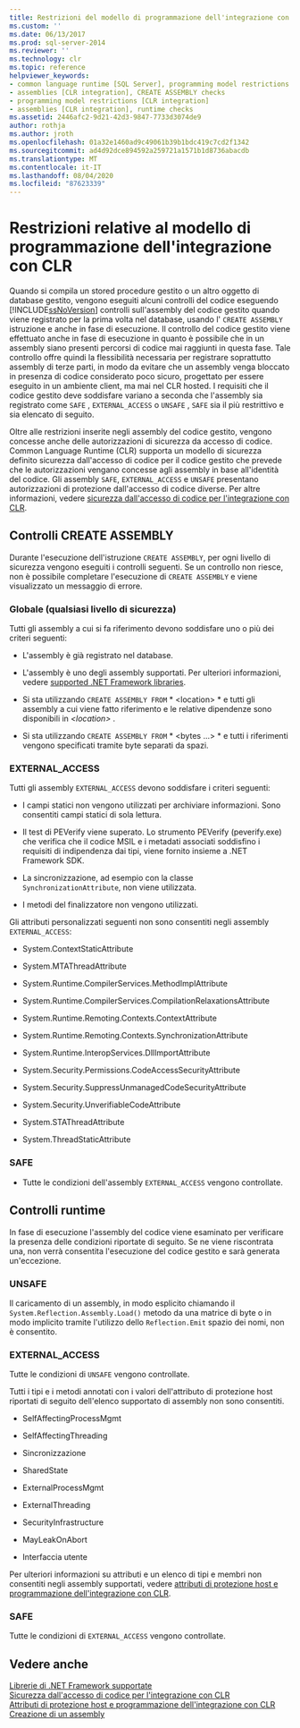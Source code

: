 ```yaml
---
title: Restrizioni del modello di programmazione dell'integrazione con CLR | Microsoft Docs
ms.custom: ''
ms.date: 06/13/2017
ms.prod: sql-server-2014
ms.reviewer: ''
ms.technology: clr
ms.topic: reference
helpviewer_keywords:
- common language runtime [SQL Server], programming model restrictions
- assemblies [CLR integration], CREATE ASSEMBLY checks
- programming model restrictions [CLR integration]
- assemblies [CLR integration], runtime checks
ms.assetid: 2446afc2-9d21-42d3-9847-7733d3074de9
author: rothja
ms.author: jroth
ms.openlocfilehash: 01a32e1460ad9c49061b39b1bdc419c7cd2f1342
ms.sourcegitcommit: ad4d92dce894592a259721a1571b1d8736abacdb
ms.translationtype: MT
ms.contentlocale: it-IT
ms.lasthandoff: 08/04/2020
ms.locfileid: "87623339"
---
```

# <a name="clr-integration-programming-model-restrictions"></a>Restrizioni relative al modello di programmazione dell'integrazione con CLR
  Quando si compila un stored procedure gestito o un altro oggetto di database gestito, vengono eseguiti alcuni controlli del codice eseguendo [!INCLUDE[ssNoVersion](../../../includes/ssnoversion-md.md)] controlli sull'assembly del codice gestito quando viene registrato per la prima volta nel database, usando l' `CREATE ASSEMBLY` istruzione e anche in fase di esecuzione. Il controllo del codice gestito viene effettuato anche in fase di esecuzione in quanto è possibile che in un assembly siano presenti percorsi di codice mai raggiunti in questa fase.  Tale controllo offre quindi la flessibilità necessaria per registrare soprattutto assembly di terze parti, in modo da evitare che un assembly venga bloccato in presenza di codice considerato poco sicuro, progettato per essere eseguito in un ambiente client, ma mai nel CLR hosted. I requisiti che il codice gestito deve soddisfare variano a seconda che l'assembly sia registrato come `SAFE` , `EXTERNAL_ACCESS` o `UNSAFE` , `SAFE` sia il più restrittivo e sia elencato di seguito.  
  
 Oltre alle restrizioni inserite negli assembly del codice gestito, vengono concesse anche delle autorizzazioni di sicurezza da accesso di codice. Common Language Runtime (CLR) supporta un modello di sicurezza definito sicurezza dall'accesso di codice per il codice gestito che prevede che le autorizzazioni vengano concesse agli assembly in base all'identità del codice. Gli assembly `SAFE`, `EXTERNAL_ACCESS` e `UNSAFE` presentano autorizzazioni di protezione dall'accesso di codice diverse. Per altre informazioni, vedere [sicurezza dall'accesso di codice per l'integrazione con CLR](../security/clr-integration-code-access-security.md).  
  
## <a name="create-assembly-checks"></a>Controlli CREATE ASSEMBLY  
 Durante l'esecuzione dell'istruzione `CREATE ASSEMBLY`, per ogni livello di sicurezza vengono eseguiti i controlli seguenti.  Se un controllo non riesce, non è possibile completare l'esecuzione di `CREATE ASSEMBLY` e viene visualizzato un messaggio di errore.  
  
### <a name="global-any-security-level"></a>Globale (qualsiasi livello di sicurezza)  
 Tutti gli assembly a cui si fa riferimento devono soddisfare uno o più dei criteri seguenti:  
  
-   L'assembly è già registrato nel database.  
  
-   L'assembly è uno degli assembly supportati. Per ulteriori informazioni, vedere [supported .NET Framework libraries](supported-net-framework-libraries.md).  
  
-   Si sta utilizzando `CREATE ASSEMBLY FROM` * \<location> * e tutti gli assembly a cui viene fatto riferimento e le relative dipendenze sono disponibili in *\<location>* .  
  
-   Si sta utilizzando `CREATE ASSEMBLY FROM` * \<bytes ...> * e tutti i riferimenti vengono specificati tramite byte separati da spazi.  
  
### <a name="external_access"></a>EXTERNAL_ACCESS  
 Tutti gli assembly `EXTERNAL_ACCESS` devono soddisfare i criteri seguenti:  
  
-   I campi statici non vengono utilizzati per archiviare informazioni. Sono consentiti campi statici di sola lettura.  
  
-   Il test di PEVerify viene superato. Lo strumento PEVerify (peverify.exe) che verifica che il codice MSIL e i metadati associati soddisfino i requisiti di indipendenza dai tipi, viene fornito insieme a .NET Framework SDK.  
  
-   La sincronizzazione, ad esempio con la classe `SynchronizationAttribute`, non viene utilizzata.  
  
-   I metodi del finalizzatore non vengono utilizzati.  
  
 Gli attributi personalizzati seguenti non sono consentiti negli assembly `EXTERNAL_ACCESS`:  
  
-   System.ContextStaticAttribute  
  
-   System.MTAThreadAttribute  
  
-   System.Runtime.CompilerServices.MethodImplAttribute  
  
-   System.Runtime.CompilerServices.CompilationRelaxationsAttribute  
  
-   System.Runtime.Remoting.Contexts.ContextAttribute  
  
-   System.Runtime.Remoting.Contexts.SynchronizationAttribute  
  
-   System.Runtime.InteropServices.DllImportAttribute  
  
-   System.Security.Permissions.CodeAccessSecurityAttribute  
  
-   System.Security.SuppressUnmanagedCodeSecurityAttribute  
  
-   System.Security.UnverifiableCodeAttribute  
  
-   System.STAThreadAttribute  
  
-   System.ThreadStaticAttribute  
  
### <a name="safe"></a>SAFE  
  
-   Tutte le condizioni dell'assembly `EXTERNAL_ACCESS` vengono controllate.  
  
## <a name="runtime-checks"></a>Controlli runtime  
 In fase di esecuzione l'assembly del codice viene esaminato per verificare la presenza delle condizioni riportate di seguito. Se ne viene riscontrata una, non verrà consentita l'esecuzione del codice gestito e sarà generata un'eccezione.  
  
### <a name="unsafe"></a>UNSAFE  
 Il caricamento di un assembly, in modo esplicito chiamando il `System.Reflection.Assembly.Load()` metodo da una matrice di byte o in modo implicito tramite l'utilizzo dello `Reflection.Emit` spazio dei nomi, non è consentito.  
  
### <a name="external_access"></a>EXTERNAL_ACCESS  
 Tutte le condizioni di `UNSAFE` vengono controllate.  
  
 Tutti i tipi e i metodi annotati con i valori dell'attributo di protezione host riportati di seguito dell'elenco supportato di assembly non sono consentiti.  
  
-   SelfAffectingProcessMgmt  
  
-   SelfAffectingThreading  
  
-   Sincronizzazione  
  
-   SharedState  
  
-   ExternalProcessMgmt  
  
-   ExternalThreading  
  
-   SecurityInfrastructure  
  
-   MayLeakOnAbort  
  
-   Interfaccia utente  
  
 Per ulteriori informazioni su attributi e un elenco di tipi e membri non consentiti negli assembly supportati, vedere [attributi di protezione host e programmazione dell'integrazione con CLR](../../clr-integration-security-host-protection-attributes/host-protection-attributes-and-clr-integration-programming.md).  
  
### <a name="safe"></a>SAFE  
 Tutte le condizioni di `EXTERNAL_ACCESS` vengono controllate.  
  
## <a name="see-also"></a>Vedere anche  
 [Librerie di .NET Framework supportate](supported-net-framework-libraries.md)   
 [Sicurezza dall'accesso di codice per l'integrazione con CLR](../security/clr-integration-code-access-security.md)   
 [Attributi di protezione host e programmazione dell'integrazione con CLR](../../clr-integration-security-host-protection-attributes/host-protection-attributes-and-clr-integration-programming.md)   
 [Creazione di un assembly](../assemblies/creating-an-assembly.md)  
  
  
